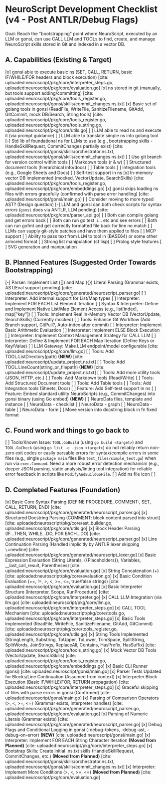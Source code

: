 # NeuroScript Development Checklist (v4 - Post ANTLR/Debug Flags)

Goal: Reach the "bootstrapping" point where NeuroScript, executed by an LLM or gonsi, can use CALL LLM and TOOLs to find, create, and manage NeuroScript skills stored in Git and indexed in a vector DB.

## A. Capabilities (Existing & Target)

[x] gonsi able to execute basic ns (SET, CALL, RETURN, basic IF/WHILE/FOR headers and block execution) [cite: uploaded:neuroscript/pkg/core/interpreter_steps.go, uploaded:neuroscript/pkg/core/evaluation.go]
[x] ns stored in git (manually, but tools support adding/committing) [cite: uploaded:neuroscript/pkg/core/tools_register.go, uploaded:neuroscript/gonsi/skills/commit_changes.ns.txt]
[x] Basic set of golang tools in gonsi (ReadFile, WriteFile, SanitizeFilename, GitAdd, GitCommit, mock DB/Search, String tools) [cite: uploaded:neuroscript/pkg/core/tools_register.go, uploaded:neuroscript/pkg/core/tools_string.go, uploaded:neuroscript/pkg/core/utils.go]
[ ] LLM able to read ns and execute it (via prompt guidance)
[ ] LLM able to translate simple ns into golang tool
[-] Std lib of foundational ns for LLMs to use (e.g., bootstrapping skills - HandleSkillRequest, CommitChanges partially exist) [cite: uploaded:neuroscript/gonsi/skills/orchestrator.ns.txt, uploaded:neuroscript/gonsi/skills/commit_changes.ns.txt]
[ ] Use git branch for version control within tools
[ ] Markdown tools (r & w)
[ ] Structured document tools (hierarchical info/docs)
[ ] Table tools
[ ] Integration tools (e.g., Google Sheets and Docs)
[ ] Self-test support in ns
[x] In-memory vector DB implemented (mocked, VectorUpdate, SearchSkills) [cite: uploaded:neuroscript/pkg/core/tools_register.go, uploaded:neuroscript/pkg/core/embeddings.go]
[x] gonsi skips loading ns files with errors gracefully (confirmed with parse error handling) [cite: uploaded:neuroscript/gonsi/main.go]
[ ] Consider moving to more typed AST? (Design question)
[-] LLM and gonsi can both check scripts for syntax errors (`gonsi` does via ANTLR, LLM pending) [cite: uploaded:neuroscript/pkg/core/parser_api.go]
[ ] Both can compile golang and get errors back
[ ] Both can run go test ./... etc and see errors
[ ] Both can run gofmt and get correctly formatted file back for line no match
[ ] LLMs can supply git-style patches and have them applied to files
[ ] MCP support
[ ] Ability to pass text from LLM to tool in (BASE64) or some other armored format
[ ] Strong list manipulation (cf lisp)
[ ] Prolog style features
[ ] SVG generation and manipulation


## B. Planned Features (Suggested Order Towards Bootstrapping)

[-] Parser: Implement List ([]) and Map ({}) Literal Parsing (Grammar exists, AST/Eval support pending) [cite: uploaded:neuroscript/pkg/core/generated/neuroscript_parser.go]
[ ] Interpreter: Add internal support for List/Map types
[ ] Interpreter: Implement FOR EACH List Element Iteration
[ ] Syntax & Interpreter: Define and Implement Native List/Map Element Access (e.g., list[index], map["key"])
[ ] Tools: Implement Real In-Memory Vector DB (VectorUpdate, SearchSkills) (Currently mocked)
[ ] Tools: Enhance Git Workflow (Add Branch support, GitPull?, Auto-index after commit)
[ ] Interpreter: Implement Basic Arithmetic Evaluation
[ ] Interpreter: Implement ELSE Block Execution
[ ] Interpreter: Implement Context Management Strategy for CALL LLM
[ ] Interpreter: Define & Implement FOR EACH Map Iteration (Define Keys or Key/Value)
[ ] LLM Gateway: Make LLM endpoint/model configurable [cite: uploaded:neuroscript/pkg/core/llm.go]
[ ] Tools: Add TOOL.ListDirectory(path) **(NEW)** [cite: uploaded:neuroscript/update_project.ns.txt]
[ ] Tools: Add TOOL.LineCount(string_or_filepath) **(NEW)** [cite: uploaded:neuroscript/update_project.ns.txt]
[ ] Tools: Add more utility tools (JSON, HTTP, etc.)
[ ] Tools: Add Markdown tools (Read/Write)
[ ] Tools: Add Structured Document tools
[ ] Tools: Add Table tools
[ ] Tools: Add Integration tools (Sheets, Docs)
[ ] Feature: Add Self-test support in ns
[ ] Feature: Embed standard utility NeuroScripts (e.g., CommitChanges) into gonsi binary (using Go embed) **(NEW)**
[ ] NeuroData files, template and instance
[ ] NeuroData - checklist
[ ] NeuroData - graph
[ ] NeuroData - table
[ ] NeuroData - form
[ ] Move version into docstring block in fn fixed format

## C. Found work and things to go back to

[ ] Tools/Known Issue: `TOOL.GoBuild` (using `go build <target>`) and `TOOL.GoCheck` (using `go list -e -json <target>`) do not reliably return non-zero exit codes or easily parsable errors for syntax/compile errors in some files (e.g., single `package main` files like `test_files/simple_test.go`) when run via `exec.Command`. Need a more robust error detection mechanism (e.g., deeper JSON parsing, static analysis/linting tool integration) for reliable error feedback in scripts like `ModifyAndBuildGoFile`.
[ ] Add ns file icon
[ ]

## D. Completed Features (Foundation)

[x] Basic Core Syntax Parsing (DEFINE PROCEDURE, COMMENT:, SET, CALL, RETURN, END) [cite: uploaded:neuroscript/pkg/core/generated/neuroscript_parser.go]
[x] Structured Docstring Parsing (COMMENT: block content parsed into struct) [cite: uploaded:neuroscript/pkg/core/ast_builder.go, uploaded:neuroscript/pkg/core/utils.go]
[x] Block Header Parsing (IF...THEN, WHILE...DO, FOR EACH...DO) [cite: uploaded:neuroscript/pkg/core/generated/neuroscript_parser.go]
[x] Line Continuation Parsing (Handled implicitly by ANTLR lexer skipping `\`+newline) [cite: uploaded:neuroscript/pkg/core/generated/neuroscript_lexer.go]
[x] Basic Expression Evaluation (String Literals, {{Placeholders}}, Variables, __last_call_result, Parentheses) [cite: uploaded:neuroscript/pkg/core/evaluation.go]
[x] String Concatenation (+) [cite: uploaded:neuroscript/pkg/core/evaluation.go]
[x] Basic Condition Evaluation (==, !=, >, <, >=, <=, true/false strings) [cite: uploaded:neuroscript/pkg/core/evaluation.go]
[x] Basic Interpreter Structure (Interpreter, Scope, RunProcedure) [cite: uploaded:neuroscript/pkg/core/interpreter.go]
[x] CALL LLM Integration (via llm.go) [cite: uploaded:neuroscript/pkg/core/llm.go, uploaded:neuroscript/pkg/core/interpreter_steps.go]
[x] CALL TOOL Mechanism [cite: uploaded:neuroscript/pkg/core/tools.go, uploaded:neuroscript/pkg/core/interpreter_steps.go]
[x] Basic Tools Implemented (ReadFile, WriteFile, SanitizeFilename, GitAdd, GitCommit) [cite: uploaded:neuroscript/pkg/core/tools_register.go, uploaded:neuroscript/pkg/core/utils.go]
[x] String Tools Implemented (StringLength, Substring, ToUpper, ToLower, TrimSpace, SplitString, SplitWords, JoinStrings, ReplaceAll, Contains, HasPrefix, HasSuffix) [cite: uploaded:neuroscript/pkg/core/tools_string.go]
[x] Mock Vector DB Tools (VectorUpdate, SearchSkills) [cite: uploaded:neuroscript/pkg/core/tools_register.go, uploaded:neuroscript/pkg/core/embeddings.go]
[x] Basic CLI Runner (gonsi) [cite: uploaded:neuroscript/gonsi/main.go]
[x] Parser Tests Updated for Blocks/Line Continuation (Assumed from context)
[x] Interpreter Block Execution (Basic IF/WHILE/FOR, RETURN propagation) [cite: uploaded:neuroscript/pkg/core/interpreter_steps.go]
[x] Graceful skipping of files with parse errors in gonsi (Confirmed) [cite: uploaded:neuroscript/gonsi/main.go]
[x] Parsing of Comparison Operators (>, <, >=, <=) (Grammar exists, interpreter handles) [cite: uploaded:neuroscript/pkg/core/generated/neuroscript_parser.go, uploaded:neuroscript/pkg/core/evaluation.go]
[x] Parsing of Numeric Literals (Grammar exists) [cite: uploaded:neuroscript/pkg/core/generated/neuroscript_parser.go]
[x] Debug Flags and Conditional Logging in gonsi (-debug-tokens, -debug-ast, -debug-on-error) **(NEW)** [cite: uploaded:neuroscript/gonsi/main.go]
[x] Interpreter: Implement FOR EACH String Character Iteration **(Moved from Planned)** [cite: uploaded:neuroscript/pkg/core/interpreter_steps.go]
[x] Bootstrap Skills: Create initial .ns.txt skills (HandleSkillRequest, CommitChanges, etc.) **(Moved from Planned)** [cite: uploaded:neuroscript/gonsi/skills/orchestrator.ns.txt, uploaded:neuroscript/gonsi/skills/commit_changes.ns.txt]
[x] Interpreter: Implement More Conditions (>, <, >=, <=) **(Moved from Planned)** [cite: uploaded:neuroscript/pkg/core/evaluation.go]